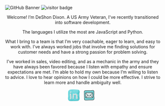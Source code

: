 ![GitHub Banner](DESHONDIXONnewbanner.png)
![visitor badge](https://visitor-badge.glitch.me/badge?page_id=deshondixon&left_color=lightblue&right_color=gray&left_text=Hello%20👀Vistors)

<p align="center">
Welcome! I’m DeShon Dixon. A US Army Veteran, I've recently transitioned into software development. 
</p>

<p align="center">
The languages I utilize the most are JavaScript and Python. 
</p>

<p align="center">
What I bring to a team is that I’m very coachable, eager to learn, and easy to work with. I’ve always worked jobs that involve me finding solutions for customer needs and have a strong passion for problem solving. 
</p>
<p align="center" >
I’ve worked in sales, video editing, and as a mechanic in the army and they have always been favored because I listen with empathy and ensure expectations are met. I’m able to hold my own because I’m willing to listen to advice. I love to hear opinions on how I could be more effective. I strive to learn more and handle ambiguity well. 
</p>
<p align="center">
  <a href="https://www.linkedin.com/in/deshondixon/" target="blank" rel="noopener noreferrer"><img height="38" src="./icons8-linkedin-69.png"></a>&nbsp;&nbsp;
  <a href="mailto:deshondixon@gmail.com" target="blank" rel="noopener noreferrer"><img height="38" src="./icons8-mail-48.png"></a>&nbsp;&nbsp;
  
</p>
